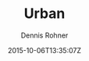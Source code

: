 ---
title: "Urban"
github: https://github.com/midzer/urban-theme
demo: https://midzer.github.io/urban-theme/
author: Dennis Rohner

ssg:
  - Jekyll
cms:
  - No Cms
date: 2015-10-06T13:35:07Z
github_branch: master
description: "minimal jekyll theme for visual artists"
---